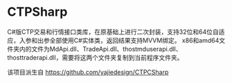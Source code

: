 # CTPSharp
C#版CTP交易和行情接口类库，在原基础上进行二次封装，支持32位和64位自适应，入参和出参全部使用C#实体类，返回结果支持MVVM绑定。
x86和amd64文件夹内的文件为MdApi.dll、TradeApi.dll、thostmduserapi.dll、thosttraderapi.dll，需要将这两个文件夹复制到当前程序文件夹。

该项目派生自 https://github.com/yajiedesign/CTPCSharp
